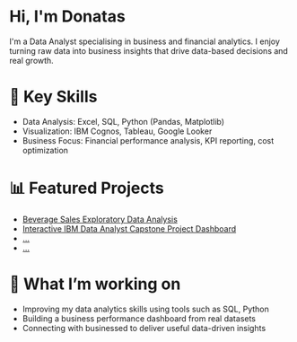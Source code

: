 # Hi, I'm Donatas

I'm a Data Analyst specialising in business and financial analytics.
I enjoy turning raw data into business insights that drive data-based decisions and real growth.

# 💼 Key Skills
- Data Analysis: Excel, SQL, Python (Pandas, Matplotlib)
- Visualization: IBM Cognos, Tableau, Google Looker
- Business Focus: Financial performance analysis, KPI reporting, cost optimization

# 📊 Featured Projects
- [Beverage Sales Exploratory Data Analysis](https://github.com/DonatasV-analytics/DonatasV-analytics/blob/main/Beverage_sales.ipynb)
- [Interactive IBM Data Analyst Capstone Project Dashboard](https://lookerstudio.google.com/s/iRPAB_6Vw1w)
- [...](link_here)
- [...](link_here)

# 🎯 What I’m working on
- Improving my data analytics skills using tools such as SQL, Python
- Building a business performance dashboard from real datasets
- Connecting with businessed to deliver useful data-driven insights
